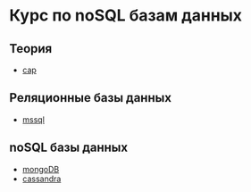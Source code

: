 # Курс по noSQL базам данных

## Теория
* [cap](./theory/cap.md)
## Реляционные базы данных
* [mssql](sql/mssql/mssql.md)

## noSQL базы данных
* [mongoDB](noSQL/mongo-db/mongo-db.md)
* [cassandra](noSQL/cassandra/cassandra.md)
